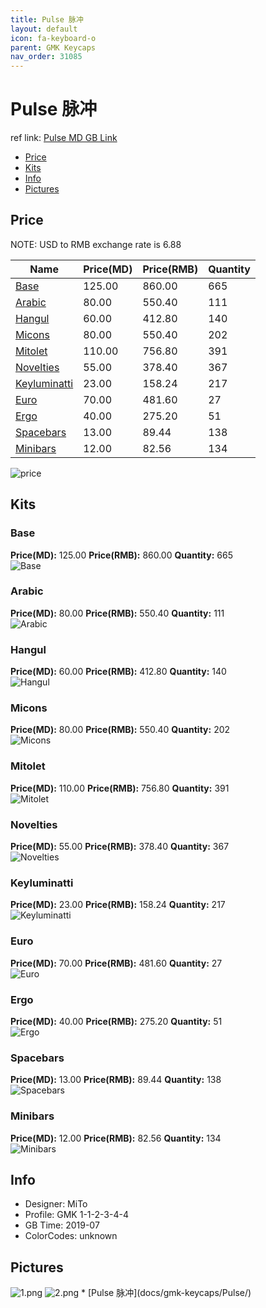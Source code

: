 ```yaml
---
title: Pulse 脉冲
layout: default
icon: fa-keyboard-o
parent: GMK Keycaps
nav_order: 31085
---
```


# Pulse 脉冲

ref link: [Pulse MD GB Link](https://drop.com/buy/drop-mito-gmk-pulse-custom-keycap-set)

* [Price](#price)
* [Kits](#kits)
* [Info](#info)
* [Pictures](#pictures)


## Price  
NOTE: USD to RMB exchange rate is 6.88

| Name          | Price(MD)    |  Price(RMB) | Quantity |
| ------------- | ------------ |  ---------- | -------- |
|[Base](#base)|125.00|860.00|665|
|[Arabic](#arabic)|80.00|550.40|111|
|[Hangul](#hangul)|60.00|412.80|140|
|[Micons](#micons)|80.00|550.40|202|
|[Mitolet](#mitolet)|110.00|756.80|391|
|[Novelties](#novelties)|55.00|378.40|367|
|[Keyluminatti](#keyluminatti)|23.00|158.24|217|
|[Euro](#euro)|70.00|481.60|27|
|[Ergo](#ergo)|40.00|275.20|51|
|[Spacebars](#spacebars)|13.00|89.44|138|
|[Minibars](#minibars)|12.00|82.56|134|

<img src="{{ 'assets/images/gmk-keycaps/pulse/price.jpg' | relative_url }}" alt="price" class="image featured">


## Kits
### Base
**Price(MD):** 125.00    **Price(RMB):** 860.00    **Quantity:** 665  
<img src="{{ 'assets/images/gmk-keycaps/pulse/kits_pics/base.png' | relative_url }}" alt="Base" class="image featured">

### Arabic
**Price(MD):** 80.00    **Price(RMB):** 550.40    **Quantity:** 111  
<img src="{{ 'assets/images/gmk-keycaps/pulse/kits_pics/arabic.png' | relative_url }}" alt="Arabic" class="image featured">

### Hangul
**Price(MD):** 60.00    **Price(RMB):** 412.80    **Quantity:** 140  
<img src="{{ 'assets/images/gmk-keycaps/pulse/kits_pics/hangul.png' | relative_url }}" alt="Hangul" class="image featured">

### Micons
**Price(MD):** 80.00    **Price(RMB):** 550.40    **Quantity:** 202  
<img src="{{ 'assets/images/gmk-keycaps/pulse/kits_pics/micons.png' | relative_url }}" alt="Micons" class="image featured">

### Mitolet
**Price(MD):** 110.00    **Price(RMB):** 756.80    **Quantity:** 391  
<img src="{{ 'assets/images/gmk-keycaps/pulse/kits_pics/mitolet.png' | relative_url }}" alt="Mitolet" class="image featured">

### Novelties
**Price(MD):** 55.00    **Price(RMB):** 378.40    **Quantity:** 367  
<img src="{{ 'assets/images/gmk-keycaps/pulse/kits_pics/novelties.png' | relative_url }}" alt="Novelties" class="image featured">

### Keyluminatti
**Price(MD):** 23.00    **Price(RMB):** 158.24    **Quantity:** 217  
<img src="{{ 'assets/images/gmk-keycaps/pulse/kits_pics/keyluminatti.png' | relative_url }}" alt="Keyluminatti" class="image featured">

### Euro
**Price(MD):** 70.00    **Price(RMB):** 481.60    **Quantity:** 27  
<img src="{{ 'assets/images/gmk-keycaps/pulse/kits_pics/euro.png' | relative_url }}" alt="Euro" class="image featured">

### Ergo
**Price(MD):** 40.00    **Price(RMB):** 275.20    **Quantity:** 51  
<img src="{{ 'assets/images/gmk-keycaps/pulse/kits_pics/ergo.png' | relative_url }}" alt="Ergo" class="image featured">

### Spacebars
**Price(MD):** 13.00    **Price(RMB):** 89.44    **Quantity:** 138  
<img src="{{ 'assets/images/gmk-keycaps/pulse/kits_pics/spacebars.png' | relative_url }}" alt="Spacebars" class="image featured">

### Minibars
**Price(MD):** 12.00    **Price(RMB):** 82.56    **Quantity:** 134  
<img src="{{ 'assets/images/gmk-keycaps/pulse/kits_pics/minibars.png' | relative_url }}" alt="Minibars" class="image featured">


## Info
* Designer: MiTo
* Profile: GMK 1-1-2-3-4-4
* GB Time: 2019-07
* ColorCodes: unknown 


## Pictures
<img src="{{ 'assets/images/gmk-keycaps/pulse/rendering_pics/1.png' | relative_url }}" alt="1.png" class="image featured">
<img src="{{ 'assets/images/gmk-keycaps/pulse/rendering_pics/2.png' | relative_url }}" alt="2.png" class="image featured">
* [Pulse 脉冲](docs/gmk-keycaps/Pulse/)
